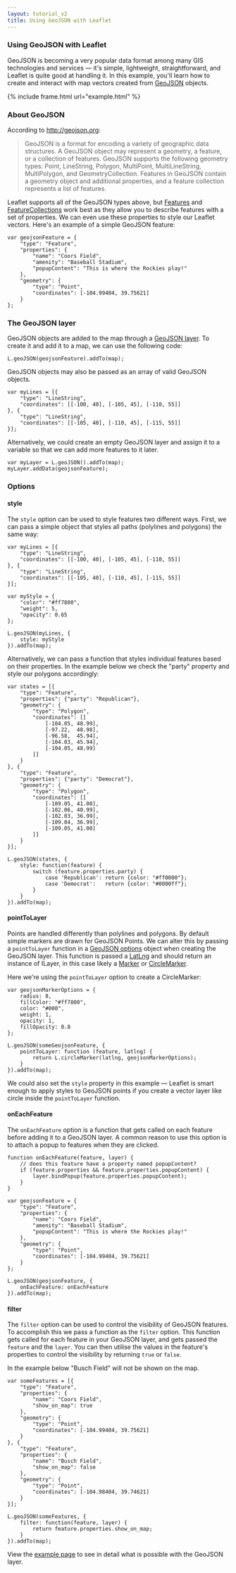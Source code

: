 ```yaml
---
layout: tutorial_v2
title: Using GeoJSON with Leaflet
---
```


<h3>Using GeoJSON with Leaflet</h3>

<p>GeoJSON is becoming a very popular data format among many GIS technologies and services — it's simple, lightweight, straightforward, and Leaflet is quite good at handling it. In this example, you'll learn how to create and interact with map vectors created from <a href="http://geojson.org/">GeoJSON</a> objects.</p>

{% include frame.html url="example.html" %}

<h3>About GeoJSON</h3>

<p>According to <a href="http://geojson.org">http://geojson.org</a>:</p>

<blockquote>GeoJSON is a format for encoding a variety of geographic data structures. A GeoJSON object may represent a geometry, a feature, or a collection of features. GeoJSON supports the following geometry types: Point, LineString, Polygon, MultiPoint, MultiLineString, MultiPolygon, and GeometryCollection. Features in GeoJSON contain a geometry object and additional properties, and a feature collection represents a list of features.</blockquote>

<p>Leaflet supports all of the GeoJSON types above, but <a href="http://geojson.org/geojson-spec.html#feature-objects">Features</a> and <a href="http://geojson.org/geojson-spec.html#feature-collection-objects">FeatureCollections</a> work best as they allow you to describe features with a set of properties. We can even use these properties to style our Leaflet vectors. Here's an example of a simple GeoJSON feature:</p>

<pre><code>var geojsonFeature = {
	"type": "Feature",
	"properties": {
		"name": "Coors Field",
		"amenity": "Baseball Stadium",
		"popupContent": "This is where the Rockies play!"
	},
	"geometry": {
		"type": "Point",
		"coordinates": [-104.99404, 39.75621]
	}
};
</code></pre>

<h3>The GeoJSON layer</h3>

<p>GeoJSON objects are added to the map through a <a href="http://leafletjs.com/reference.html#geojson">GeoJSON layer</a>. To create it and add it to a map, we can use the following code:</p>

<pre><code>L.geoJSON(geojsonFeature).addTo(map);</code></pre>

<p>GeoJSON objects may also be passed as an array of valid GeoJSON objects.</p>

<pre><code>var myLines = [{
	"type": "LineString",
	"coordinates": [[-100, 40], [-105, 45], [-110, 55]]
}, {
	"type": "LineString",
	"coordinates": [[-105, 40], [-110, 45], [-115, 55]]
}];
</code></pre>

<p>Alternatively, we could create an empty GeoJSON layer and assign it to a variable so that we can add more features to it later.</p>

<pre><code>var myLayer = L.geoJSON().addTo(map);
myLayer.addData(geojsonFeature);
</code></pre>

<h3>Options</h3>

<h4>style</h4>

<p>The <code>style</code> option can be used to style features two different ways. First, we can pass a simple object that styles all paths (polylines and polygons) the same way:</p>

<pre><code>var myLines = [{
	"type": "LineString",
	"coordinates": [[-100, 40], [-105, 45], [-110, 55]]
}, {
	"type": "LineString",
	"coordinates": [[-105, 40], [-110, 45], [-115, 55]]
}];

var myStyle = {
	"color": "#ff7800",
	"weight": 5,
	"opacity": 0.65
};

L.geoJSON(myLines, {
	style: myStyle
}).addTo(map);</code></pre>

<p>Alternatively, we can pass a function that styles individual features based on their properties. In the example below we check the "party" property and style our polygons accordingly:</p>

<pre><code>var states = [{
	"type": "Feature",
	"properties": {"party": "Republican"},
	"geometry": {
		"type": "Polygon",
		"coordinates": [[
			[-104.05, 48.99],
			[-97.22,  48.98],
			[-96.58,  45.94],
			[-104.03, 45.94],
			[-104.05, 48.99]
		]]
	}
}, {
	"type": "Feature",
	"properties": {"party": "Democrat"},
	"geometry": {
		"type": "Polygon",
		"coordinates": [[
			[-109.05, 41.00],
			[-102.06, 40.99],
			[-102.03, 36.99],
			[-109.04, 36.99],
			[-109.05, 41.00]
		]]
	}
}];

L.geoJSON(states, {
	style: function(feature) {
		switch (feature.properties.party) {
			case 'Republican': return {color: "#ff0000"};
			case 'Democrat':   return {color: "#0000ff"};
		}
	}
}).addTo(map);</code></pre>

<h4>pointToLayer</h4>

<p>Points are handled differently than polylines and polygons. By default simple markers are drawn for GeoJSON Points. We can alter this by passing a <code>pointToLayer</code> function in a <a href="http://leafletjs.com/reference.html#geojson-options">GeoJSON options</a> object when creating the GeoJSON layer. This function is passed a <a href="http://leafletjs.com/reference.html#latlng">LatLng</a> and should return an instance of ILayer, in this case likely a <a href="http://leafletjs.com/reference.html#marker">Marker</a> or <a href="http://leafletjs.com/reference.html#circlemarker">CircleMarker</a>.</p>

<p>Here we're using the <code>pointToLayer</code> option to create a CircleMarker:</p>

<pre><code>var geojsonMarkerOptions = {
	radius: 8,
	fillColor: "#ff7800",
	color: "#000",
	weight: 1,
	opacity: 1,
	fillOpacity: 0.8
};

L.geoJSON(someGeojsonFeature, {
	pointToLayer: function (feature, latlng) {
		return L.circleMarker(latlng, geojsonMarkerOptions);
	}
}).addTo(map);</code></pre>

<p>We could also set the <code>style</code> property in this example &mdash; Leaflet is smart enough to apply styles to GeoJSON points if you create a vector layer like circle inside the <code>pointToLayer</code> function.</p>

<h4>onEachFeature</h4>

<p>The <code>onEachFeature</code> option is a function that gets called on each feature before adding it to a GeoJSON layer. A common reason to use this option is to attach a popup to features when they are clicked.</p>

<pre><code>function onEachFeature(feature, layer) {
	// does this feature have a property named popupContent?
	if (feature.properties &amp;&amp; feature.properties.popupContent) {
		layer.bindPopup(feature.properties.popupContent);
	}
}

var geojsonFeature = {
	"type": "Feature",
	"properties": {
		"name": "Coors Field",
		"amenity": "Baseball Stadium",
		"popupContent": "This is where the Rockies play!"
	},
	"geometry": {
		"type": "Point",
		"coordinates": [-104.99404, 39.75621]
	}
};

L.geoJSON(geojsonFeature, {
	onEachFeature: onEachFeature
}).addTo(map);</code></pre>

<h4>filter</h4>

<p>The <code>filter</code> option can be used to control the visibility of GeoJSON features. To accomplish this we pass a function as the <code>filter</code> option. This function gets called for each feature in your GeoJSON layer, and gets passed the <code>feature</code> and the <code>layer</code>. You can then utilise the values in the feature's properties to control the visibility by returning <code>true</code> or <code>false</code>.</p>

<p>In the example below "Busch Field" will not be shown on the map.</p>

<pre><code>var someFeatures = [{
	"type": "Feature",
	"properties": {
		"name": "Coors Field",
		"show_on_map": true
	},
	"geometry": {
		"type": "Point",
		"coordinates": [-104.99404, 39.75621]
	}
}, {
	"type": "Feature",
	"properties": {
		"name": "Busch Field",
		"show_on_map": false
	},
	"geometry": {
		"type": "Point",
		"coordinates": [-104.98404, 39.74621]
	}
}];

L.geoJSON(someFeatures, {
	filter: function(feature, layer) {
		return feature.properties.show_on_map;
	}
}).addTo(map);</code></pre>

<p>View the <a href="example.html">example page</a> to see in detail what is possible with the GeoJSON layer.</p>
